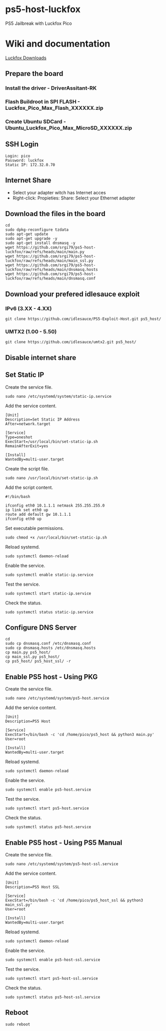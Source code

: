 # ps5-host-luckfox
PS5 Jailbreak with Luckfox Pico

# Wiki and documentation
[Luckfox Downloads](https://wiki.luckfox.com/Luckfox-Pico/Download)

## Prepare the board
### Install the driver - DriverAssitant-RK
### Flash Buildroot in SPI FLASH - Luckfox_Pico_Max_Flash_XXXXXX.zip
### Create Ubuntu SDCard - Ubuntu_Luckfox_Pico_Max_MicroSD_XXXXXX.zip

## SSH Login
```
Login: pico
Password: luckfox
Static IP: 172.32.0.70
```

## Internet Share
- Select your adapter witch has Internet acces
- Right-click: Propieties: Share: Select your Ethernet adapter

## Download the files in the board
```
cd
sudo dpkg-reconfigure tzdata
sudo apt-get update
sudo apt-get upgrade -y
sudo apt-get install dnsmasq -y
wget https://github.com/srgi79/ps5-host-luckfox/raw/refs/heads/main/main.py
wget https://github.com/srgi79/ps5-host-luckfox/raw/refs/heads/main/main_ssl.py
wget https://github.com/srgi79/ps5-host-luckfox/raw/refs/heads/main/dnsmasq.hosts
wget https://github.com/srgi79/ps5-host-luckfox/raw/refs/heads/main/dnsmasq.conf
```

## Download your prefered idlesauce exploit
### IPv6 (3.XX - 4.XX)
```
git clone https://github.com/idlesauce/PS5-Exploit-Host.git ps5_host/
```
### UMTX2 (1.00 - 5.50)
```
git clone https://github.com/idlesauce/umtx2.git ps5_host/
```

## Disable internet share

## Set Static IP

Create the service file.
```
sudo nano /etc/systemd/system/static-ip.service
```

Add the service content.
```
[Unit]
Description=Set Static IP Address
After=network.target

[Service]
Type=oneshot
ExecStart=/usr/local/bin/set-static-ip.sh
RemainAfterExit=yes

[Install]
WantedBy=multi-user.target
```

Create the script file.
```
sudo nano /usr/local/bin/set-static-ip.sh
```

Add the script content.
```
#!/bin/bash

ifconfig eth0 10.1.1.1 netmask 255.255.255.0
ip link set eth0 up
route add default gw 10.1.1.1
ifconfig eth0 up 
```

Set executable permissions.
```
sudo chmod +x /usr/local/bin/set-static-ip.sh
```

Reload systemd.
```
sudo systemctl daemon-reload
```

Enable the service.
```
sudo systemctl enable static-ip.service
```

Test the service.
```
sudo systemctl start static-ip.service
```

Check the status.
```
sudo systemctl status static-ip.service
```

## Configure DNS Server
```
cd
sudo cp dnsmasq.conf /etc/dnsmasq.conf
sudo cp dnsmasq.hosts /etc/dnsmasq.hosts
cp main.py ps5_host/
cp main_ssl.py ps5_host/
cp ps5_host/ ps5_host_ssl/ -r
```

## Enable PS5 host - Using PKG
Create the service file.
```
sudo nano /etc/systemd/system/ps5-host.service
```
Add the service content.
```
[Unit]
Description=PS5 Host

[Service]
ExecStart=/bin/bash -c 'cd /home/pico/ps5_host && python3 main.py'
User=root

[Install]
WantedBy=multi-user.target
```

Reload systemd.
```
sudo systemctl daemon-reload
```

Enable the service.
```
sudo systemctl enable ps5-host.service
```

Test the service.
```
sudo systemctl start ps5-host.service
```

Check the status.
```
sudo systemctl status ps5-host.service
```
## Enable PS5 host - Using PS5 Manual
Create the service file.
```
sudo nano /etc/systemd/system/ps5-host-ssl.service
```
Add the service content.
```
[Unit]
Description=PS5 Host SSL

[Service]
ExecStart=/bin/bash -c 'cd /home/pico/ps5_host_ssl && python3 main_ssl.py'
User=root

[Install]
WantedBy=multi-user.target
```

Reload systemd.
```
sudo systemctl daemon-reload
```

Enable the service.
```
sudo systemctl enable ps5-host-ssl.service
```

Test the service.
```
sudo systemctl start ps5-host-ssl.service
```

Check the status.
```
sudo systemctl status ps5-host-ssl.service
```

## Reboot
```
sudo reboot
```
